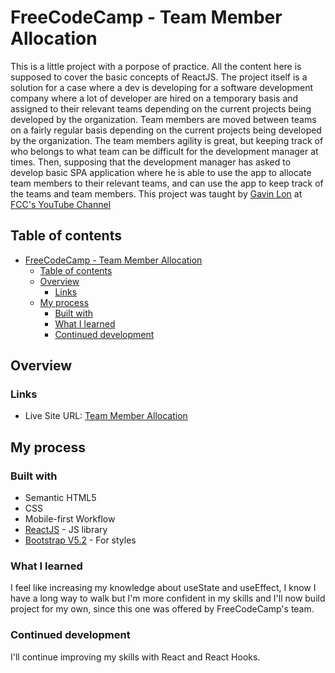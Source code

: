 # FreeCodeCamp - Team Member Allocation

This is a little project with a porpose of practice. All the content here is supposed to cover the basic concepts of ReactJS. The project itself is a solution for a case where a dev is developing for a software development company where a lot of developer are hired on a temporary basis and assigned to their relevant teams depending on the current projects being developed by the organization. Team members are moved between teams on a fairly regular basis depending on the current projects being developed by the organization. The team members agility is great, but keeping track of who belongs  to what team can be difficult for the development manager at times. Then, supposing that the development manager has asked to develop basic SPA application where he is able to use the app to allocate team members to their relevant teams, and can use the app to keep track of the teams and team members. This project was taught by [Gavin Lon](https://github.com/GavinLonDigital) at [FCC's YouTube Channel](https://www.youtube.com/watch?v=u6gSSpfsoOQ&t=5843s)

## Table of contents

- [FreeCodeCamp - Team Member Allocation](#freecodecamp---team-member-allocation)
  - [Table of contents](#table-of-contents)
  - [Overview](#overview)
    - [Links](#links)
  - [My process](#my-process)
    - [Built with](#built-with)
    - [What I learned](#what-i-learned)
    - [Continued development](#continued-development)

## Overview

### Links

- Live Site URL: [Team Member Allocation](teammembersalloc.netlify.app)

## My process

### Built with

- Semantic HTML5
- CSS
- Mobile-first Workflow
- [ReactJS](https://reactjs.org/) - JS library
- [Bootstrap V5.2](https://getbootstrap.com/) - For styles

### What I learned

I feel like increasing my knowledge about useState and useEffect, I know I have a long way to walk but I'm more confident in my skills and I'll now build project for my own, since this one was offered by FreeCodeCamp's team.

### Continued development

I'll continue improving my skills with React and React Hooks.